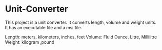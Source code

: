 # Unit-Converter

This project is a unit converter. It converts length, volume and weight units. It has an executable file and a msi file.

Length: meters, kilometers, inches, feet
Volume: Fluid Ounce, Litre, Millilitre
Weight: kilogram ,pound
